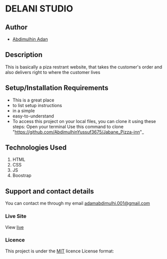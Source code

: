# DELANI STUDIO
## Author
- [Abdimulhin Adan](https://github.com/AbdimulhinYussuf3675)
## Description
This is basically a piza restrant website, that takes the customer's order and also delivers right to where the customer lives
## Setup/Installation Requirements
* This is a great place
* to list setup instructions
* in a simple
* easy-to-understand
* To access this project on your local files, you can clone it using these steps:
Open your terminal
Use this command to clone "https://github.com/AbdimulhinYussuf3675/Jabane_Pizza-inn"_
## Technologies Used
1. HTML
2. CSS
4. JS
5. Boostrap
## Support and contact details
You can contact me through my email adamabdimulhi.001@gmail.com
### Live Site
View [live](https://github.com/AbdimulhinYussuf3675/My-Potfolio-landing-page.git)
### Licence
This project is under the  [MIT](LICENCE) licence
License format:
